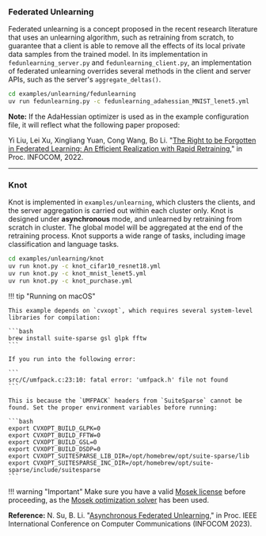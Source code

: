 ### Federated Unlearning

Federated unlearning is a concept proposed in the recent research literature that uses an unlearning algorithm, such as retraining from scratch, to guarantee that a client is able to remove all the effects of its local private data samples from the trained model. In its implementation in `fedunlearning_server.py` and `fedunlearning_client.py`, an implementation of federated unlearning overrides several methods in the client and server APIs, such as the server's `aggregate_deltas()`.

```bash
cd examples/unlearning/fedunlearning
uv run fedunlearning.py -c fedunlearning_adahessian_MNIST_lenet5.yml
```

**Note:** If the AdaHessian optimizer is used as in the example configuration file, it will reflect what the following paper proposed:

Yi Liu, Lei Xu, Xingliang Yuan, Cong Wang, Bo Li. "[The Right to be Forgotten in Federated Learning: An Efficient Realization with Rapid Retraining](https://arxiv.org/abs/2203.07320)," in Proc. INFOCOM, 2022.

---

### Knot

Knot is implemented in `examples/unlearning`, which clusters the clients, and the server aggregation is carried out within each cluster only. Knot is designed under **asynchronous** mode, and unlearned by retraining from scratch in cluster. The global model will be aggregated at the end of the retraining process. Knot supports a wide range of tasks, including image classification and language tasks.

```bash
cd examples/unlearning/knot
uv run knot.py -c knot_cifar10_resnet18.yml
uv run knot.py -c knot_mnist_lenet5.yml
uv run knot.py -c knot_purchase.yml
```

!!! tip "Running on macOS"

    This example depends on `cvxopt`, which requires several system-level libraries for compilation:

    ```bash
    brew install suite-sparse gsl glpk fftw
    ```

    If you run into the following error:

    ```
    src/C/umfpack.c:23:10: fatal error: 'umfpack.h' file not found
    ```

    This is because the `UMFPACK` headers from `SuiteSparse` cannot be found. Set the proper environment variables before running:

    ```bash
    export CVXOPT_BUILD_GLPK=0
    export CVXOPT_BUILD_FFTW=0
    export CVXOPT_BUILD_GSL=0
    export CVXOPT_BUILD_DSDP=0
    export CVXOPT_SUITESPARSE_LIB_DIR=/opt/homebrew/opt/suite-sparse/lib
    export CVXOPT_SUITESPARSE_INC_DIR=/opt/homebrew/opt/suite-sparse/include/suitesparse
    ```

!!! warning "Important"
    Make sure you have a valid [Mosek license](https://www.mosek.com/products/academic-licenses/) before proceeding, as the [Mosek optimization solver](https://mosek.com) has been used.

**Reference:** N. Su, B. Li. "[Asynchronous Federated Unlearning](https://iqua.ece.toronto.edu/papers/ningxinsu-infocom23.pdf)," in Proc. IEEE International Conference on Computer Communications (INFOCOM 2023).
